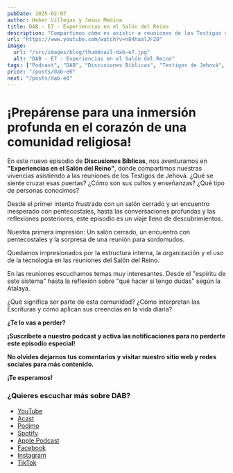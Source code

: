 ```yaml
---
pubDate: 2025-02-07
author: Heber Villegas y Jesus Medina
title: DAB - E7 - Experiencias en el Salón del Reino
description: "Compartimos cómo es asistir a reuniones de los Testigos de Jehová, desde la recepción hasta los temas que marcan sus cultos."
url: "https://www.youtube.com/watch?v=n84haalJF20"
image:
  url: "/src/images/blog/thumbnail-dab-e7.jpg"
  alt: "DAB - E7 - Experiencias en el Salón del Reino"
tags: ["Podcast", "DAB", "Discusiones Bíblicas", "Testigos de Jehová", "Experiencias"]
prior: "/posts/dab-e6"
next: "/posts/dab-e8"
---
```


# ¡Prepárense para una inmersión profunda en el corazón de una comunidad religiosa!

En este nuevo episodio de **Discusiones Bíblicas**, nos aventuramos en **"Experiencias en el Salón del Reino"**, donde compartimos nuestras vivencias asistiendo a las reuniones de los Testigos de Jehová. ¿Qué se siente cruzar esas puertas? ¿Cómo son sus cultos y enseñanzas? ¿Qué tipo de personas conocimos?

Desde el primer intento frustrado con un salón cerrado y un encuentro inesperado con pentecostales, hasta las conversaciones profundas y las reflexiones posteriores, este episodio es un viaje lleno de descubrimientos.

Nuestra primera impresión: Un salón cerrado, un encuentro con pentecostales y la sorpresa de una reunión para sordomudos.

Quedamos impresionados por la estructura interna, la organización y el uso de la tecnología en las reuniones del Salón del Reino.

En las reuniones escuchamos temas muy interesantes. Desde el "espíritu de este sistema" hasta la reflexión sobre "qué hacer si tengo dudas" según la Atalaya.

¿Qué significa ser parte de esta comunidad? ¿Cómo interpretan las Escrituras y cómo aplican sus creencias en la vida diaria?

**¿Te lo vas a perder?**

**¡Suscríbete a nuestro podcast y activa las notificaciones para no perderte este episodio especial!**

**No olvides dejarnos tus comentarios y visitar nuestro sitio web y redes sociales para más contenido.**

**¡Te esperamos!**

### **¿Quieres escuchar más sobre DAB?**

- [YouTube](https://www.youtube.com/@discusionesbiblicas)
- [Acast](https://shows.acast.com/discusionesbiblicas)
- [Podimo](https://share.podimo.com/podcast/ef93b5a2-8bd4-4105-abe3-3c1cffa718b7?creatorId=e12b0f6c-3337-4ab7-abd1-5647481bc9fb&key=GePw0UCkvjln&source=ln&from=studio)
- [Spotify](https://open.spotify.com/show/6YUuB3dgq7vaLK6YVXvs7Q)
- [Apple Podcast](https://podcasts.apple.com/mx/podcast/discusiones-biblicas/id1645841221)
- [Facebook](https://www.facebook.com/discusionesbiblicas)
- [Instagram](https://www.instagram.com/discusionesbiblicas/)
- [TikTok](https://www.tiktok.com/@discusionesbiblicas)
